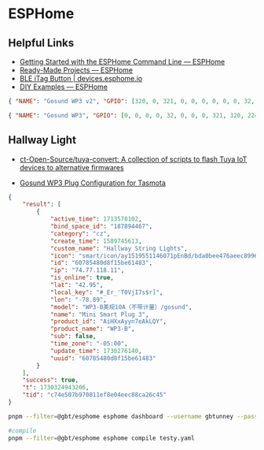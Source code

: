 # ESPHome

## Helpful Links

- [Getting Started with the ESPHome Command Line — ESPHome](https://esphome.io/guides/getting_started_command_line.html)
- [Ready-Made Projects — ESPHome](https://esphome.io/projects/)
- [BLE iTag Button | devices.esphome.io](https://devices.esphome.io/devices/ble_itag)
- [DIY Examples — ESPHome](https://esphome.io/guides/diy)

```json
{ "NAME": "Gosund WP3 v2", "GPIO": [320, 0, 321, 0, 0, 0, 0, 0, 0, 32, 0, 224, 0, 0], "FLAG": 0, "BASE": 18 }
```

```json
{ "NAME": "Gosund WP3", "GPIO": [0, 0, 0, 0, 32, 0, 0, 0, 321, 320, 224, 0, 0, 0], "FLAG": 0, "BASE": 18 }
```

## Hallway Light

- [ct-Open-Source/tuya-convert: A collection of scripts to flash Tuya IoT devices to alternative firmwares](https://github.com/ct-Open-Source/tuya-convert)

- [Gosund WP3 Plug Configuration for Tasmota](https://templates.blakadder.com/gosund_wp3.html)

```json
{
    "result": [
        {
            "active_time": 1713578102,
            "bind_space_id": "187894467",
            "category": "cz",
            "create_time": 1589745613,
            "custom_name": "Hallway String Lights",
            "icon": "smart/icon/ay1519551146071pEnBd/bda0bee476aeec8996d2e1499587a66b.png",
            "id": "60785480d8f15be61483",
            "ip": "74.77.118.11",
            "is_online": true,
            "lat": "42.95",
            "local_key": "#_Er_'T0VjI7s$r]",
            "lon": "-78.89",
            "model": "WP3-B美规10A（不带计量）/gosund",
            "name": "Mini Smart Plug 3",
            "product_id": "AiHXxAyyn7eAkLQY",
            "product_name": "WP3-B",
            "sub": false,
            "time_zone": "-05:00",
            "update_time": 1730276140,
            "uuid": "60785480d8f15be61483"
        }
    ],
    "success": true,
    "t": 1730324943206,
    "tid": "c74e507b970811ef8e04eec88ca26c45"
}
```

```sh
pnpm --filter=@gbt/esphome esphome dashboard --username gbtunney --password meddle11 --open-ui --address http://192.168.64.2/ --port 6052 testy.yaml ghghghgh

#compile
pnpm --filter=@gbt/esphome esphome compile testy.yaml
```
